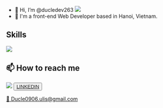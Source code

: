 - 🎉 Hi, I’m @ducledev263 <img src="https://user-images.githubusercontent.com/18350557/176309783-0785949b-9127-417c-8b55-ab5a4333674e.gif" />
- 📍 I'm a front-end Web Developer based in Hanoi, Vietnam.
<h2>Skills</h2>
<img src="https://skillicons.dev/icons?i=html,css,js,ts,react,github" />
<h2> 📫 How to reach me</h2>
<img src="https://github.com/ducledev263/ducledev263/assets/139223847/e853b697-27ec-4706-972c-0edf410958c5" />
<button style={border: 1px solid blue}><a href="https://www.linkedin.com/in/ducle0906/" />LINKEDIN</button>
<p>📧 Ducle0906.ulis@gmail.com</p>

<!---
ducledev263/ducledev263 is a ✨ special ✨ repository because its `README.md` (this file) appears on your GitHub profile.
You can click the Preview link to take a look at your changes.
--->

